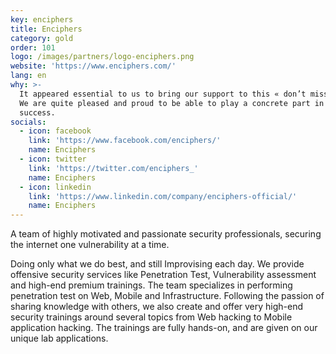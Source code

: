```yaml
---
key: enciphers
title: Enciphers
category: gold
order: 101
logo: /images/partners/logo-enciphers.png
website: 'https://www.enciphers.com/'
lang: en
why: >-
  It appeared essential to us to bring our support to this « don’t miss » event.
  We are quite pleased and proud to be able to play a concrete part in its
  success.  
socials:
  - icon: facebook
    link: 'https://www.facebook.com/enciphers/'
    name: Enciphers
  - icon: twitter
    link: 'https://twitter.com/enciphers_'
    name: Enciphers
  - icon: linkedin
    link: 'https://www.linkedin.com/company/enciphers-official/'
    name: Enciphers
---
```

A team of highly motivated and passionate security professionals, securing the internet one vulnerability at a time.

Doing only what we do best, and still Improvising each day. We provide offensive security services like Penetration Test, Vulnerability assessment and high-end premium trainings. The team specializes in performing penetration test on Web, Mobile and Infrastructure. Following the passion of sharing knowledge with others, we also create and offer very high-end security trainings around several topics from Web hacking to Mobile application hacking. The trainings are fully hands-on, and are given on our unique lab applications.
